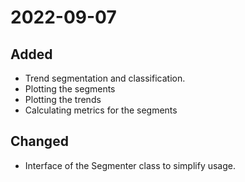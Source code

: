 
# 2022-09-07

## Added

- Trend segmentation and classification.
- Plotting the segments
- Plotting the trends
- Calculating metrics for the segments

## Changed

- Interface of the Segmenter class to simplify usage.

